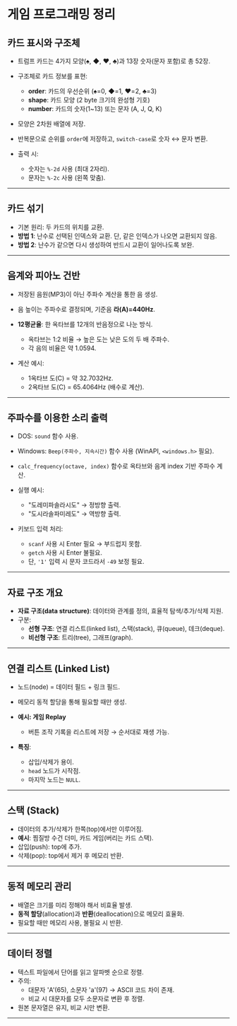 # 게임 프로그래밍 정리

## 카드 표시와 구조체
- 트럼프 카드는 4가지 모양(♠, ◆, ♥, ♣)과 13장 숫자(문자 포함)로 총 52장.
- 구조체로 카드 정보를 표현:
  - **order**: 카드의 우선순위 (♠=0, ◆=1, ♥=2, ♣=3)
  - **shape**: 카드 모양 (2 byte 크기의 완성형 기호)
  - **number**: 카드의 숫자(1~13) 또는 문자 (A, J, Q, K)

- 모양은 2차원 배열에 저장.
- 반복문으로 순위를 `order`에 저장하고, `switch-case`로 숫자 ↔ 문자 변환.
- 출력 시:
  - 숫자는 `%-2d` 사용 (최대 2자리).
  - 문자는 `%-2c` 사용 (왼쪽 맞춤).

---

## 카드 섞기
- 기본 원리: 두 카드의 위치를 교환.
- **방법 1**: 난수로 선택된 인덱스와 교환. 단, 같은 인덱스가 나오면 교환되지 않음.
- **방법 2**: 난수가 같으면 다시 생성하여 반드시 교환이 일어나도록 보완.

---

## 음계와 피아노 건반
- 저장된 음원(MP3)이 아닌 주파수 계산을 통한 음 생성.
- 음 높이는 주파수로 결정되며, 기준음 **라(A)=440Hz**.
- **12평균율**: 한 옥타브를 12개의 반음정으로 나눈 방식.
  - 옥타브는 1:2 비율 → 높은 도는 낮은 도의 두 배 주파수.
  - 각 음의 비율은 약 1.0594.

- 계산 예시:
  - 1옥타브 도(C) = 약 32.7032Hz.
  - 2옥타브 도(C) = 65.4064Hz (배수로 계산).

---

## 주파수를 이용한 소리 출력
- DOS: `sound` 함수 사용.
- Windows: `Beep(주파수, 지속시간)` 함수 사용 (WinAPI, `<windows.h>` 필요).
- `calc_frequency(octave, index)` 함수로 옥타브와 음계 index 기반 주파수 계산.

- 실행 예시:
  - "도레미파솔라시도" → 정방향 출력.
  - "도시라솔파미레도" → 역방향 출력.

- 키보드 입력 처리:
  - `scanf` 사용 시 Enter 필요 → 부드럽지 못함.
  - `getch` 사용 시 Enter 불필요.  
  - 단, `'1'` 입력 시 문자 코드라서 `-49` 보정 필요.

---

## 자료 구조 개요
- **자료 구조(data structure)**: 데이터와 관계를 정의, 효율적 탐색/추가/삭제 지원.
- 구분:
  - **선형 구조**: 연결 리스트(linked list), 스택(stack), 큐(queue), 데크(deque).
  - **비선형 구조**: 트리(tree), 그래프(graph).

---

## 연결 리스트 (Linked List)
- 노드(node) = 데이터 필드 + 링크 필드.
- 메모리 동적 할당을 통해 필요할 때만 생성.
- **예시: 게임 Replay**
  - 버튼 조작 기록을 리스트에 저장 → 순서대로 재생 가능.

- **특징**:
  - 삽입/삭제가 용이.
  - `head` 노드가 시작점.
  - 마지막 노드는 `NULL`.

---

## 스택 (Stack)
- 데이터의 추가/삭제가 한쪽(top)에서만 이루어짐.
- **예시**: 찜질방 수건 더미, 카드 게임(버리는 카드 스택).
- 삽입(push): top에 추가.
- 삭제(pop): top에서 제거 후 메모리 반환.

---

## 동적 메모리 관리
- 배열은 크기를 미리 정해야 해서 비효율 발생.
- **동적 할당**(allocation)과 **반환**(deallocation)으로 메모리 효율화.
- 필요할 때만 메모리 사용, 불필요 시 반환.

---

## 데이터 정렬
- 텍스트 파일에서 단어를 읽고 알파벳 순으로 정렬.
- 주의:
  - 대문자 'A'(65), 소문자 'a'(97) → ASCII 코드 차이 존재.
  - 비교 시 대문자를 모두 소문자로 변환 후 정렬.
- 원본 문자열은 유지, 비교 시만 변환.

---
